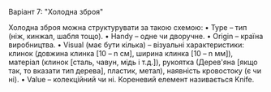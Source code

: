 Варіант 7: "Холодна зброя" 

Холодна зброя можна структурувати за такою схемою: 
• Type – тип (ніж, кинжал, шабля тощо). 
• Handy – одне чи дворучне. 
• Origin – країна виробництва. 
• Visual (має бути кілька) – візуальні характеристики: 
    клинок (довжина клинка [10 – n см], ширина клинка [10 – n мм]), 
    матеріал (клинок [сталь, чавун, мідь і т.д.]), 
    рукоятка (Дерев'яна [якщо так, то вказати тип дерева], пластик, метал), 
    наявність кровостоку (є чи ні). 
• Value – колекційний чи ні. 
Кореневий елемент називається Knife.
